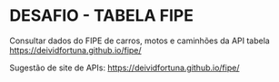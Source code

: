 # DESAFIO - TABELA FIPE

Consultar dados do FIPE de carros, motos e caminhões da API tabela https://deividfortuna.github.io/fipe/ 

Sugestão de site de APIs: https://deividfortuna.github.io/fipe/